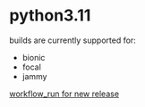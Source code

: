 python3.11
==========

builds are currently supported for:
- bionic
- focal
- jammy

[workflow_run for new release](https://github.com/deadsnakes/python3.11/actions/workflows/main.yml)
